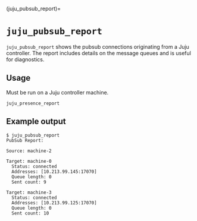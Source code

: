 (juju_pubsub_report)=
# `juju_pubsub_report`

`juju_pubsub_report` shows the pubsub connections originating from a Juju controller.
The report includes details on the message queues and is useful for diagnostics.

## Usage
Must be run on a Juju controller machine.
```code
juju_presence_report
```

## Example output
```text
$ juju_pubsub_report 
PubSub Report:

Source: machine-2

Target: machine-0
  Status: connected
  Addresses: [10.213.99.145:17070]
  Queue length: 0
  Sent count: 9

Target: machine-3
  Status: connected
  Addresses: [10.213.99.125:17070]
  Queue length: 0
  Sent count: 10
```
